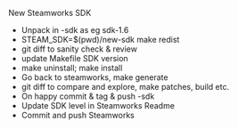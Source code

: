 New Steamworks SDK
* Unpack in -sdk as eg sdk-1.6
* STEAM_SDK=$(pwd)/new-sdk make redist
* git diff to sanity check & review
* update Makefile SDK version
* make uninstall; make install
* Go back to steamworks, make generate
* git diff to compare and explore, make patches, build etc.
* On happy commit & tag & push -sdk
* Update SDK level in Steamworks Readme
* Commit and push Steamworks
